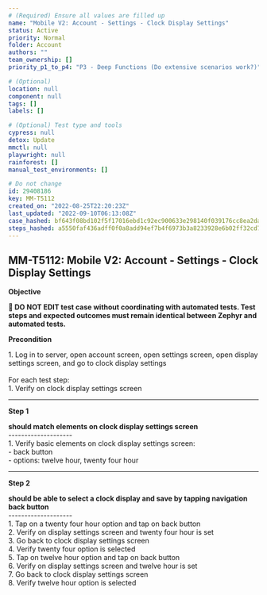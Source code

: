```yaml
---
# (Required) Ensure all values are filled up
name: "Mobile V2: Account - Settings - Clock Display Settings"
status: Active
priority: Normal
folder: Account
authors: ""
team_ownership: []
priority_p1_to_p4: "P3 - Deep Functions (Do extensive scenarios work?)"

# (Optional)
location: null
component: null
tags: []
labels: []

# (Optional) Test type and tools
cypress: null
detox: Update
mmctl: null
playwright: null
rainforest: []
manual_test_environments: []

# Do not change
id: 29408186
key: MM-T5112
created_on: "2022-08-25T22:20:23Z"
last_updated: "2022-09-10T06:13:08Z"
case_hashed: bf643f08bd102f5f17016ebd1c92ec900633e298140f039176cc8ea2da66f549567860d7d1aad9d505d542c0fd2a128e
steps_hashed: a5550faf436adff0f0a8add94ef7b4f6973b3a8233928e6b02ff32cd7dcdb4c516af05499a1d8f8d708d68aa480d7ff3
---
```


<!-- (Auto-generated) Based on frontmatter's "key" and "name" -->

## MM-T5112: Mobile V2: Account - Settings - Clock Display Settings

**Objective**

**🛑 DO NOT EDIT test case without coordinating with automated tests. Test steps and expected outcomes must remain identical between Zephyr and automated tests.**

**Precondition**

1\. Log in to server, open account screen, open settings screen, open display settings screen, and go to clock display settings\
\
For each test step:\
1\. Verify on clock display settings screen

---

**Step 1**

**should match elements on clock display settings screen**\
\--------------------\
1\. Verify basic elements on clock display settings screen:\
\- back button\
\- options: twelve hour, twenty four hour

---

**Step 2**

**should be able to select a clock display and save by tapping navigation back button**\
\--------------------\
1\. Tap on a twenty four hour option and tap on back button\
2\. Verify on display settings screen and twenty four hour is set\
3\. Go back to clock display settings screen\
4\. Verify twenty four option is selected\
5\. Tap on twelve hour option and tap on back button\
6\. Verify on display settings screen and twelve hour is set\
7\. Go back to clock display settings screen\
8\. Verify twelve hour option is selected
